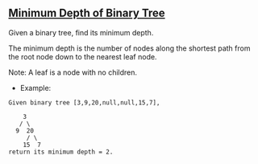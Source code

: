 ## [Minimum Depth of Binary Tree](https://leetcode.com/problems/minimum-depth-of-binary-tree/)
Given a binary tree, find its minimum depth.

The minimum depth is the number of nodes along the shortest path from the root node down to the nearest leaf node.

Note: A leaf is a node with no children.

- Example:
```
Given binary tree [3,9,20,null,null,15,7],

    3 
   / \
  9  20
     / \
    15  7
return its minimum depth = 2.
```

